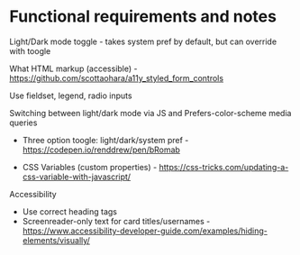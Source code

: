 # Functional requirements and notes

Light/Dark mode toggle - takes system pref by default, but can override with toogle

What HTML markup (accessible) - https://github.com/scottaohara/a11y_styled_form_controls

Use fieldset, legend, radio inputs

Switching between light/dark mode via JS and
Prefers-color-scheme media queries
- Three option toogle: light/dark/system pref - https://codepen.io/renddrew/pen/bRomab

- CSS Variables (custom properties) - https://css-tricks.com/updating-a-css-variable-with-javascript/


Accessibility
- Use correct heading tags
- Screenreader-only text for card titles/usernames - https://www.accessibility-developer-guide.com/examples/hiding-elements/visually/

